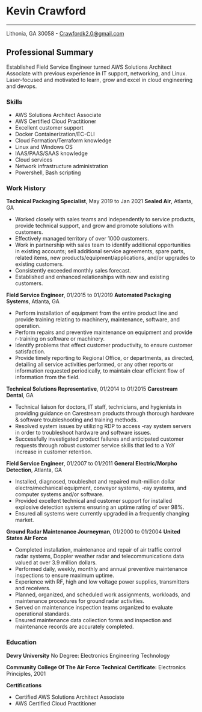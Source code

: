 # Kevin Crawford
__________________________________________________________________________________________________

Lithonia, GA 30058 - Crawfordk2.0@gmail.com  
## Professional Summary

Established Field Service Engineer turned AWS Solutions Architect Associate
with previous experience in IT support, networking, and Linux. 
Laser-focused and motivated to learn, grow and excel in cloud engineering and devops.

### Skills

- AWS Solutions Architect Associate
- AWS Certified Cloud Practitioner
- Excellent customer support
- Docker Containerization/EC-CLI
- Cloud Formation/Terraform knowledge
- Linux and Windows OS
- IAAS/PAAS/SAAS knowledge
- Cloud services
- Network infrastructure administration
- Powershell, Bash scripting
### Work History

**Technical Packaging Specialist**, May 2019 to Jan 2021
**Sealed Air**,  Atlanta, GA

- Worked closely with sales teams and independently to service products, provide technical support, and grow and promote solutions with customers.
- Effectively managed territory of over 1000 customers.
- Work in partnership with sales team to identify additional opportunities in existing accounts; sell additional service agreements, spare parts, related items, new products/equipment/applications, and/or upgrades to existing customers.
- Consistently exceeded monthly sales forecast.
- Established and enhanced relationships with new and existing customers.

**Field Service Engineer**, 01/2015 to 01/2019 
**Automated Packaging Systems**,  Atlanta, GA

- Perform installation of equipment from the entire product line and provide training relating to machinery, maintenance, software, and operation.
- Perform repairs and preventive maintenance on equipment and provide r-training on software or machinery.
- Identify problems that effect customer productivity, to ensure customer satisfaction.
- Provide timely reporting to Regional Office, or departments, as directed, detailing all service activities performed, or any other reports or information requested periodically, to maintain clear efficient flow of information from the field.
  
**Technical Solutions Representative**, 01/2014 to 01/2015 
**Carestream Dental**,  GA

- Technical liaison for doctors, IT staff, technicians, and hygienists in providing guidance on Carestream products through thorough hardware & software troubleshooting and training methods.
- Resolved system issues by utilizing RDP to access -ray system servers in order to troubleshoot hardware and software issues.
- Successfully investigated product failures and anticipated customer requests through robust customer service skills that led to a YoY increase in customer retention.

**Field Service Engineer**, 01/2007 to 01/2011 
**General Electric/Morpho Detection**,  Atlanta, GA

- Installed, diagnosed, troubleshot and repaired mult-million dollar electro/mechanical equipment, conveyor systems, -ray systems, and computer systems and/or software.
- Provided excellent technical and customer support for installed explosive detection systems ensuring an uptime rating of over 98%.
- Ensured all systems were currently upgraded in a frequently changing market.

**Ground Radar Maintenance Journeyman**, 01/2000 to 01/2004 
**United States Air Force**

- Completed installation, maintenance and repair of air traffic control radar systems, Doppler weather radar and telecommunications data valued at over 3.9 million dollars.
- Performed daily, weekly, monthly and annual preventive maintenance inspections to ensure maximum uptime.
- Experience with RF, high and low voltage power supplies, transmitters and receivers.
- Planned, organized, and scheduled work assignments, workloads, and maintenance procedures for ground radar activities.
- Served on maintenance inspection teams organized to evaluate operational standards.
- Ensured maintenance data collection forms and inspection and maintenance records are accurately completed.
### Education

**Devry University**
No Degree: Electronics Engineering Technology 

**Community College Of The Air Force**
**Technical Certificate:** Electronics Principles, 2001 

**Certifications**

- Certified AWS Solutions Architect Associate
- AWS Certified Cloud Practitioner